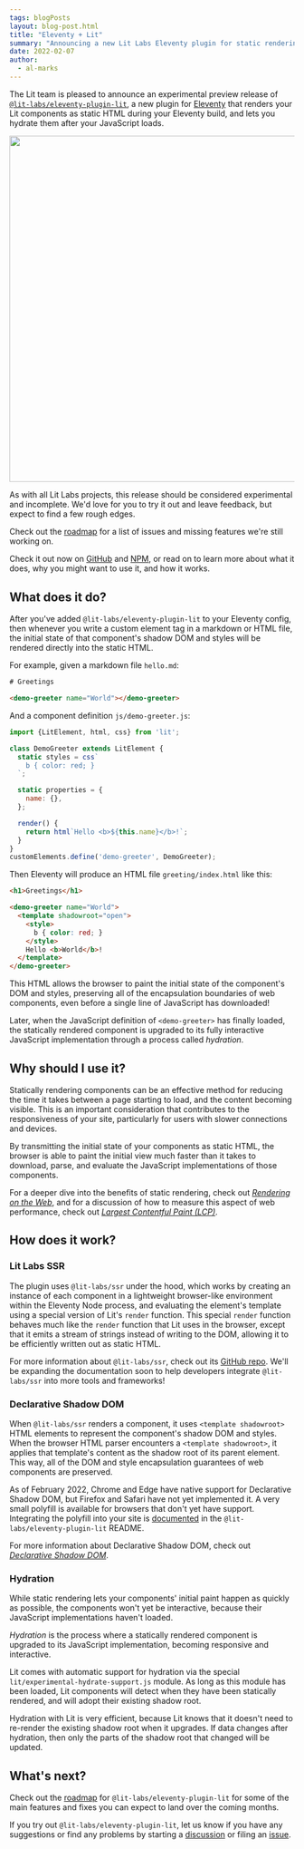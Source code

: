 ```yaml
---
tags: blogPosts
layout: blog-post.html
title: "Eleventy + Lit"
summary: "Announcing a new Lit Labs Eleventy plugin for static rendering of Lit components"
date: 2022-02-07
author:
  - al-marks
---
```


The Lit team is pleased to announce an experimental preview release of
[`@lit-labs/eleventy-plugin-lit`](https://github.com/lit/lit/tree/main/packages/labs/eleventy-plugin-lit),
a new plugin for [Eleventy](https://www.11ty.dev/) that renders your Lit
components as static HTML during your Eleventy build, and lets you hydrate them
after your JavaScript loads.

<img src="/images/blog/eleventy/repo-screenshot.png" width="600" height="611.52" class="block centered">

<aside class="warning">

As with all Lit Labs projects, this release should be considered experimental
and incomplete. We'd love for you to try it out and leave feedback, but expect
to find a few rough edges.

Check out the <a
href="https://github.com/lit/lit/tree/main/packages/labs/eleventy-plugin-lit">roadmap</a>
for a list of issues and missing features we're still working on.

</aside>

Check it out now on
[GitHub](https://github.com/lit/lit/tree/main/packages/labs/eleventy-plugin-lit)
and [NPM](https://www.npmjs.com/package/@lit-labs/eleventy-plugin-lit), or read
on to learn more about what it does, why you might want to use it, and how it
works.

## What does it do?

After you've added `@lit-labs/eleventy-plugin-lit` to your Eleventy config, then
whenever you write a custom element tag in a markdown or HTML file, the initial
state of that component's shadow DOM and styles will be rendered directly into
the static HTML.

For example, given a markdown file `hello.md`:

```html
# Greetings

<demo-greeter name="World"></demo-greeter>
```

And a component definition `js/demo-greeter.js`:

```js
import {LitElement, html, css} from 'lit';

class DemoGreeter extends LitElement {
  static styles = css`
    b { color: red; }
  `;

  static properties = {
    name: {},
  };

  render() {
    return html`Hello <b>${this.name}</b>!`;
  }
}
customElements.define('demo-greeter', DemoGreeter);
```

Then Eleventy will produce an HTML file `greeting/index.html` like this:

```html
<h1>Greetings</h1>

<demo-greeter name="World">
  <template shadowroot="open">
    <style>
      b { color: red; }
    </style>
    Hello <b>World</b>!
  </template>
</demo-greeter>
```

This HTML allows the browser to paint the initial state of the component's DOM
and styles, preserving all of the encapsulation boundaries of web components,
even before a single line of JavaScript has downloaded!

Later, when the JavaScript definition of `<demo-greeter>` has finally loaded,
the statically rendered component is upgraded to its fully interactive
JavaScript implementation through a process called *hydration*.

## Why should I use it?

Statically rendering components can be an effective method for reducing the time
it takes between a page starting to load, and the content becoming visible. This
is an important consideration that contributes to the responsiveness of your
site, particularly for users with slower connections and devices.

By transmitting the initial state of your components as static HTML, the browser
is able to paint the initial view much faster than it takes to download, parse,
and evaluate the JavaScript implementations of those components.

For a deeper dive into the benefits of static rendering, check out *[Rendering
on the
Web](https://developers.google.com/web/updates/2019/02/rendering-on-the-web)*,
and for a discussion of how to measure this aspect of web performance, check out
*[Largest Contentful Paint (LCP)](https://web.dev/lcp/)*.

## How does it work?

### Lit Labs SSR

The plugin uses `@lit-labs/ssr` under the hood, which works by creating an
instance of each component in a lightweight browser-like environment within the
Eleventy Node process, and evaluating the element's template using a special
version of Lit's `render` function. This special `render` function behaves much
like the `render` function that Lit uses in the browser, except that it emits a
stream of strings instead of writing to the DOM, allowing it to be efficiently
written out as static HTML.

For more information about `@lit-labs/ssr`, check out its [GitHub
repo](https://github.com/lit/lit/tree/main/packages/labs/ssr). We'll be
expanding the documentation soon to help developers integrate `@lit-labs/ssr`
into more tools and frameworks!

### Declarative Shadow DOM

When `@lit-labs/ssr` renders a component, it uses `<template shadowroot>` HTML
elements to represent the component's shadow DOM and styles. When the browser
HTML parser encounters a `<template shadowroot>`, it applies that template's
content as the shadow root of its parent element. This way, all of the DOM and
style encapsulation guarantees of web components are preserved.

As of February 2022, Chrome and Edge have native support for Declarative Shadow
DOM, but Firefox and Safari have not yet implemented it. A very small polyfill
is available for browsers that don't yet have support. Integrating the polyfill
into your site is
[documented](https://github.com/lit/lit/tree/main/packages/labs/eleventy-plugin-lit#polyfill)
in the `@lit-labs/eleventy-plugin-lit` README.

For more information about Declarative Shadow DOM, check out *[Declarative
Shadow DOM](https://web.dev/declarative-shadow-dom/)*.

### Hydration

While static rendering lets your components' initial paint happen as quickly as
possible, the components won't yet be interactive, because their JavaScript
implementations haven't loaded.

*Hydration* is the process where a statically rendered component is upgraded to
its JavaScript implementation, becoming responsive and interactive.

Lit comes with automatic support for hydration via the special
`lit/experimental-hydrate-support.js` module. As long as this module has been
loaded, Lit components will detect when they have been statically rendered, and
will adopt their existing shadow root.

Hydration with Lit is very efficient, because Lit knows that it doesn't need to
re-render the existing shadow root when it upgrades. If data changes after
hydration, then only the parts of the shadow root that changed will be updated.

## What's next?

Check out the
[roadmap](https://github.com/lit/lit/tree/main/packages/labs/eleventy-plugin-lit#roadmap)
for `@lit-labs/eleventy-plugin-lit` for some of the main features and fixes you
can expect to land over the coming months.

If you try out `@lit-labs/eleventy-plugin-lit`, let us know if you have any
suggestions or find any problems by starting a
[discussion](https://github.com/lit/lit/discussions) or filing an
[issue](https://github.com/lit/lit/issues).
